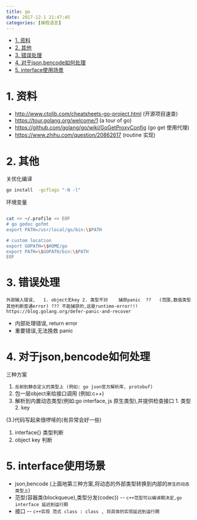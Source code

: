 ```yaml
---
title: go
date: 2017-12-1 21:47:45
categories: [编程语言]
---
```



<!-- TOC -->

- [1. 资料](#1-资料)
- [2. 其他](#2-其他)
- [3. 错误处理](#3-错误处理)
- [4. 对于json,bencode如何处理](#4-对于jsonbencode如何处理)
- [5. interface使用场景](#5-interface使用场景)

<!-- /TOC -->

<a id="markdown-1-资料" name="1-资料"></a>
# 1. 资料

* http://www.ctolib.com/cheatsheets-go-project.html (开源项目速查)
* https://tour.golang.org/welcome/1 (a tour of go)
* https://github.com/golang/go/wiki/GoGetProxyConfig (go get 使用代理)
* https://www.zhihu.com/question/20862617 (routine 实现)

<a id="markdown-2-其他" name="2-其他"></a>
# 2. 其他

关优化编译
```bash
go install  -gcflags "-N -l"
```


环境变量
```bash

cat >> ~/.profile << EOF
# go godoc gofmt
export PATH=/usr/local/go/bin:\$PATH

# custom location
export GOPATH=\$HOME/go
export PATH=\$GOPATH/bin:\$PATH
EOF
```

<a id="markdown-3-错误处理" name="3-错误处理"></a>
# 3. 错误处理


```
外部输入错误,   1. object无key 2. 类型不对    捕获panic  ??   (范围,数值类型其他判断普通error) ??? 不能捕获的,这是runtime-error!!!
https://blog.golang.org/defer-panic-and-recover
```

* 内部处理错误, return error
* 重要错误,无法挽救 panic


<a id="markdown-4-对于jsonbencode如何处理" name="4-对于jsonbencode如何处理"></a>
# 4. 对于json,bencode如何处理

三种方案
1. `反射到静态定义的类型上 (例如: go json官方解析库, protobuf)`
2. 包一层object来给接口调用 (例如:c++)
3. 解析到内置动态类型(例如:go interface, js 原生类型),并提供检查接口 1. 类型 2. key

(3.)代码写起来很啰嗦的(有异常会好一些)
1. interface{} 类型判断
2. object key 判断


<a id="markdown-5-interface使用场景" name="5-interface使用场景"></a>
# 5. interface使用场景

* json,bencode (上面地第三种方案,将动态的外部类型转换到内部的`原生的动态类型上`)
* 范型(容器类(blockqueue),类型分发(codec)) -- `c++范型可以编译期决定,go interface 延迟到运行期`
* 接口 --  `c++实现 范式 class : class , 将具体的实现延迟到运行期`

